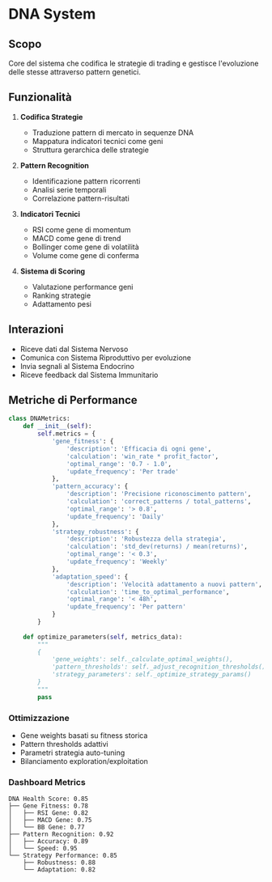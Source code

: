 # DNA System

## Scopo
Core del sistema che codifica le strategie di trading e gestisce l'evoluzione delle stesse attraverso pattern genetici.

## Funzionalità
1. **Codifica Strategie**
   - Traduzione pattern di mercato in sequenze DNA
   - Mappatura indicatori tecnici come geni
   - Struttura gerarchica delle strategie

2. **Pattern Recognition**
   - Identificazione pattern ricorrenti
   - Analisi serie temporali
   - Correlazione pattern-risultati

3. **Indicatori Tecnici**
   - RSI come gene di momentum
   - MACD come gene di trend
   - Bollinger come gene di volatilità
   - Volume come gene di conferma

4. **Sistema di Scoring**
   - Valutazione performance geni
   - Ranking strategie
   - Adattamento pesi

## Interazioni
- Riceve dati dal Sistema Nervoso
- Comunica con Sistema Riproduttivo per evoluzione
- Invia segnali al Sistema Endocrino
- Riceve feedback dal Sistema Immunitario

## Metriche di Performance
```python
class DNAMetrics:
    def __init__(self):
        self.metrics = {
            'gene_fitness': {
                'description': 'Efficacia di ogni gene',
                'calculation': 'win_rate * profit_factor',
                'optimal_range': '0.7 - 1.0',
                'update_frequency': 'Per trade'
            },
            'pattern_accuracy': {
                'description': 'Precisione riconoscimento pattern',
                'calculation': 'correct_patterns / total_patterns',
                'optimal_range': '> 0.8',
                'update_frequency': 'Daily'
            },
            'strategy_robustness': {
                'description': 'Robustezza della strategia',
                'calculation': 'std_dev(returns) / mean(returns)',
                'optimal_range': '< 0.3',
                'update_frequency': 'Weekly'
            },
            'adaptation_speed': {
                'description': 'Velocità adattamento a nuovi pattern',
                'calculation': 'time_to_optimal_performance',
                'optimal_range': '< 48h',
                'update_frequency': 'Per pattern'
            }
        }
        
    def optimize_parameters(self, metrics_data):
        """
        {
            'gene_weights': self._calculate_optimal_weights(),
            'pattern_thresholds': self._adjust_recognition_thresholds(),
            'strategy_parameters': self._optimize_strategy_params()
        }
        """
        pass
```

### Ottimizzazione
- Gene weights basati su fitness storica
- Pattern thresholds adattivi
- Parametri strategia auto-tuning
- Bilanciamento exploration/exploitation

### Dashboard Metrics
```
DNA Health Score: 0.85
├── Gene Fitness: 0.78
│   ├── RSI Gene: 0.82
│   ├── MACD Gene: 0.75
│   └── BB Gene: 0.77
├── Pattern Recognition: 0.92
│   ├── Accuracy: 0.89
│   └── Speed: 0.95
└── Strategy Performance: 0.85
    ├── Robustness: 0.88
    └── Adaptation: 0.82

